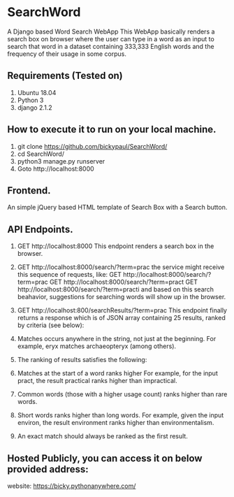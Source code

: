# SearchWord
A Django based Word Search WebApp
This WebApp basically renders a search box on browser where the user can type in a word as an input to search that word in a dataset containing 333,333 English words and the frequency of their usage in some corpus.

## Requirements (Tested on)
1. Ubuntu 18.04
2. Python 3
3. django 2.1.2

## How to execute it to run on your local machine.
1. git clone https://github.com/bickypaul/SearchWord/
2. cd SearchWord/
3. python3 manage.py runserver
4. Goto http://localhost:8000

## Frontend.
An simple jQuery based HTML template of Search Box with a Search button.

## API Endpoints.
1. GET http://localhost:8000
This endpoint renders a search box in the browser.

2. GET http://localhost:8000/search/?term=prac
the service might receive this sequence of requests, like:
  GET http://localhost:8000/search/?term=prac
  GET http://localhost:8000/search/?term=pract
  GET http://localhost:8000/search/?term=practi
and based on this search beahavior, suggestions for searching words will show up in the browser.

3. GET http://localhost:800/searchResults/?term=prac
This endpoint finally returns a response which is of JSON array containing 25 results, ranked by criteria (see below):
1. Matches occurs anywhere in the string, not just at the beginning. For example, eryx matches archaeopteryx (among others).
2. The ranking of results satisfies the following:
  1. Matches at the start of a word ranks higher
  For example, for the input pract, the result practical ranks higher than impractical.
  2. Common words (those with a higher usage count) ranks higher than rare words.
  3. Short words ranks higher than long words. For example, given the input environ, the result environment ranks
  higher than environmentalism.
  4. An exact match should always be ranked as the first result.

## Hosted Publicly, you can access it on below provided address:
website: https://bicky.pythonanywhere.com/
